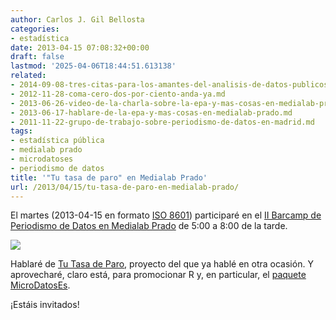 ```yaml
---
author: Carlos J. Gil Bellosta
categories:
- estadística
date: 2013-04-15 07:08:32+00:00
draft: false
lastmod: '2025-04-06T18:44:51.613138'
related:
- 2014-09-08-tres-citas-para-los-amantes-del-analisis-de-datos-publicos.md
- 2012-11-28-coma-cero-dos-por-ciento-anda-ya.md
- 2013-06-26-video-de-la-charla-sobre-la-epa-y-mas-cosas-en-medialab-prado.md
- 2013-06-17-hablare-de-la-epa-y-mas-cosas-en-medialab-prado.md
- 2011-11-22-grupo-de-trabajo-sobre-periodismo-de-datos-en-madrid.md
tags:
- estadística pública
- medialab prado
- microdatoses
- periodismo de datos
title: '"Tu tasa de paro" en Medialab Prado'
url: /2013/04/15/tu-tasa-de-paro-en-medialab-prado/
---
```


El martes (2013-04-15 en formato [ISO 8601](http://en.wikipedia.org/wiki/ISO_8601)) participaré en el [II Barcamp de Periodismo de Datos en Medialab Prado](http://medialab-prado.es/article/barcam_periodismo_datos_11) de 5:00 a 8:00 de la tarde.

[![](/wp-uploads/2013/01/mi_tasa_paro_personal.png#center)
](http://tutasadeparo.es/)

Hablaré de [Tu Tasa de Paro](https://datanalytics.com/2013/01/24/tu-tasa-de-paro-personal/), proyecto del que ya hablé en otra ocasión. Y aprovecharé, claro está, para promocionar R y, en particular, el [paquete MicroDatosEs](https://datanalytics.com/2012/08/03/el-paquete-microdataes-para-microdatos-publicos/).

¡Estáis invitados!